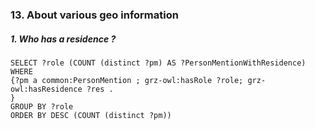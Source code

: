 ### 13. About various geo information

##### 1. Who has a residence ?
```sparql
SELECT ?role (COUNT (distinct ?pm) AS ?PersonMentionWithResidence)
WHERE 
{?pm a common:PersonMention ; grz-owl:hasRole ?role; grz-owl:hasResidence ?res . 
}
GROUP BY ?role 
ORDER BY DESC (COUNT (distinct ?pm))
```
